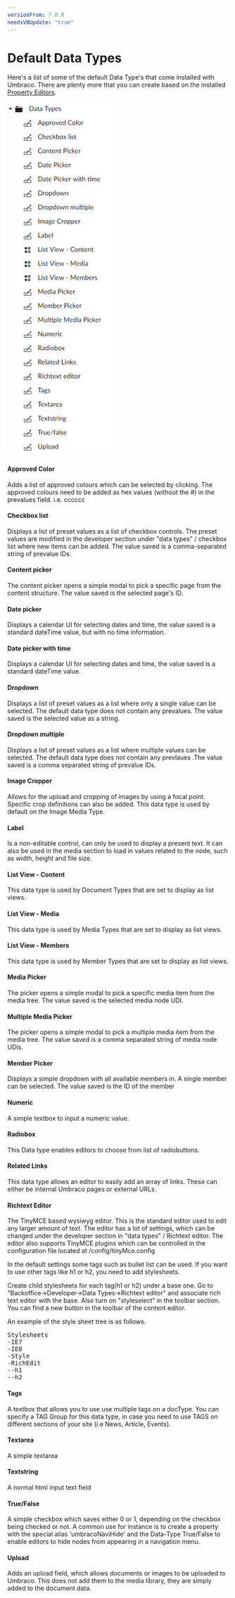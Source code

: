 ```yaml
---
versionFrom: 7.0.0
needsV8Update: "true"
---
```


# Default Data Types #

Here's a list of some of the default Data Type's that come installed with Umbraco. There are plenty more that you can create based on the installed [Property Editors](../../Backoffice/Property-Editors/).

![Umbraco v7.9 Data Type List](images/default-data-types.png)

#### Approved Color ####
Adds a list of approved colours which can be selected by clicking. The approved colours need to be added
as hex values (without the #) in the prevalues field. i.e. cccccc

#### Checkbox list ####
Displays a list of preset values as a list of checkbox controls. The preset values are modified in the developer
section under "data types" / checkbox list where new items can be added. The value saved is a comma-separated
string of prevalue IDs.

#### Content picker ####
The content picker opens a simple modal to pick a specific page from the content structure.
The value saved is the selected page's ID. 

#### Date picker ####
Displays a calendar UI for selecting dates and time, the value saved is a standard dateTime value,
but with no time information.

#### Date picker with time ####
Displays a calendar UI for selecting dates and time, the value saved is a standard dateTime value.

#### Dropdown ####
Displays a list of preset values as a list where only a single value can be selected. The default data type does not contain any prevalues. The value saved is the selected value as a string.

#### Dropdown multiple ####
Displays a list of preset values as a list where multiple values can be selected. The default data type does not contain any prevlaues .The value saved is a comma separated string of prevalue IDs.

#### Image Cropper ####
Allows for the upload and cropping of images by using a focal point. Specific crop definitions can also be added. This data type is used by default on the Image Media Type.

#### Label ####
Is a non-editable control, can only be used to display a present text. It can also be used in the
media section to load in values related to the node, such as width, height and file size.

#### List View - Content ####
This data type is used by Document Types that are set to display as list views. 

#### List View - Media ####
This data type is used by Media Types that are set to display as list views.

#### List View - Members ####
This data type is used by Member Types that are set to display as list views. 

#### Media Picker ####
The picker opens a simple modal to pick a specific media item from the media tree.
The value saved is the selected media node UDI.

#### Multiple Media Picker ####
The picker opens a simple modal to pick a multiple media item from the media tree.
The value saved is a comma separated string of media node UDIs.

#### Member Picker ####
Displays a simple dropdown with all available members in. A single member can be selected.
The value saved is the ID of the member

#### Numeric ####
A simple textbox to input a numeric value.

#### Radiobox ####
This Data type enables editors to choose from list of radiobuttons. 

#### Related Links ####
This data type allows an editor to easily add an array of links. These can either be internal Umbraco pages or external URLs.

#### Richtext Editor ####
The TinyMCE based wysiwyg editor. This is the standard editor used to edit any larger amount of text. The editor has a lot of settings, which can be changed under the developer section in "data types" / Richtext editor. The editor also supports TinyMCE plugins which can be controlled in the configuration file located at /config/tinyMce.config

In the default settings some tags such as bullet list can be used. If you want to use other tags like h1 or h2, you need to add stylesheets.

Create child stylesheets for each tag(h1 or h2) under a base one.
Go to "Backoffice->Developer->Data Types->Richtext editor" and associate rich text editor with the base.
Also turn on "styleselect" in the toolbar section.
You can find a new button in the toolbar of the content editor.

An example of the style sheet tree is as follows.

<pre>
Stylesheets
-IE7
-IE8
-Style
-RichEdit
--h1
--h2
</pre>

#### Tags ####
A textbox that allows you to use use multiple tags on a docType. You can specify a TAG Group for this data type, in case you need to use TAGS on different sections of your site (i.e  News, Article, Events).

#### Textarea ####
A simple textarea

#### Textstring ####
A normal html input text field

#### True/False ####
A simple checkbox which saves either 0 or 1, depending on the checkbox being checked or not. A common use for instance is to create a property with the special alias 'umbracoNaviHide' and the Data-Type True/False to enable editors to hide nodes from appearing in a navigation menu.

#### Upload ####
Adds an upload field, which allows documents or images to be uploaded to Umbraco. This does not add them to the media library, they are simply added to the document data.
